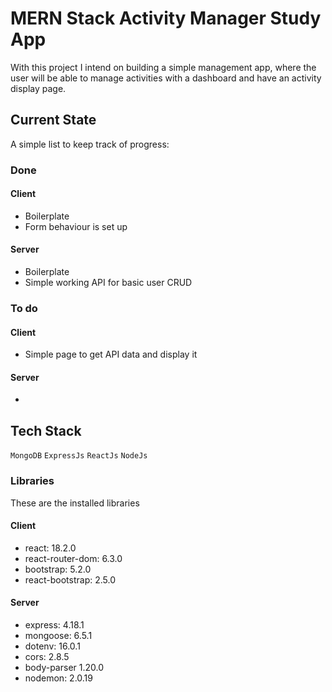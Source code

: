 # MERN Stack Activity Manager Study App

With this project I intend on building a simple management app, where the user will be able to manage activities with a dashboard and have an activity display page.

## Current State

A simple list to keep track of progress:

### Done

#### Client

- Boilerplate
- Form behaviour is set up

#### Server

- Boilerplate
- Simple working API for basic user CRUD

### To do

#### Client

- Simple page to get API data and display it

#### Server

-

## Tech Stack

`MongoDB`
`ExpressJs`
`ReactJs`
`NodeJs`

### Libraries

These are the installed libraries

#### Client

- react: 18.2.0
- react-router-dom: 6.3.0
- bootstrap: 5.2.0
- react-bootstrap: 2.5.0

#### Server

- express: 4.18.1
- mongoose: 6.5.1
- dotenv: 16.0.1
- cors: 2.8.5
- body-parser 1.20.0
- nodemon: 2.0.19
